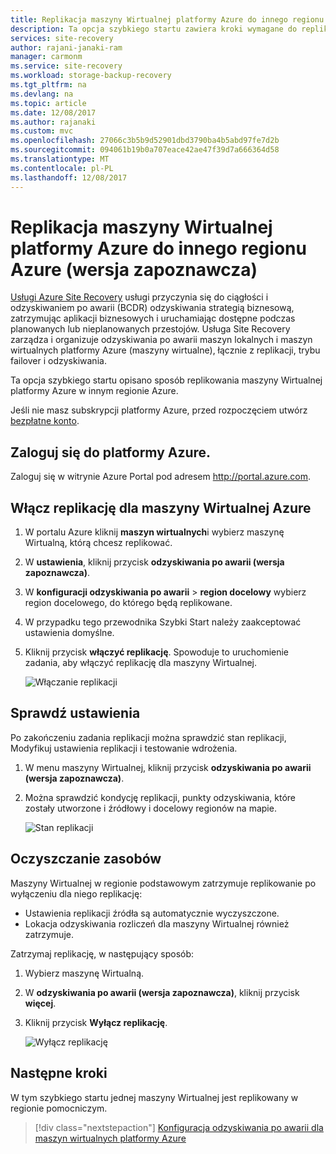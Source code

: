 ```yaml
---
title: Replikacja maszyny Wirtualnej platformy Azure do innego regionu Azure (wersja zapoznawcza)
description: Ta opcja szybkiego startu zawiera kroki wymagane do replikowania maszyny Wirtualnej platformy Azure w jednym regionie Azure w innym regionie.
services: site-recovery
author: rajani-janaki-ram
manager: carmonm
ms.service: site-recovery
ms.workload: storage-backup-recovery
ms.tgt_pltfrm: na
ms.devlang: na
ms.topic: article
ms.date: 12/08/2017
ms.author: rajanaki
ms.custom: mvc
ms.openlocfilehash: 27066c3b5b9d52901dbd3790ba4b5abd97fe7d2b
ms.sourcegitcommit: 094061b19b0a707eace42ae47f39d7a666364d58
ms.translationtype: MT
ms.contentlocale: pl-PL
ms.lasthandoff: 12/08/2017
---
```

# <a name="replicate-an-azure-vm-to-another-azure-region-preview"></a>Replikacja maszyny Wirtualnej platformy Azure do innego regionu Azure (wersja zapoznawcza)

[Usługi Azure Site Recovery](site-recovery-overview.md) usługi przyczynia się do ciągłości i odzyskiwaniem po awarii (BCDR) odzyskiwania strategią biznesową, zatrzymując aplikacji biznesowych i uruchamiając dostępne podczas planowanych lub nieplanowanych przestojów. Usługa Site Recovery zarządza i organizuje odzyskiwania po awarii maszyn lokalnych i maszyn wirtualnych platformy Azure (maszyny wirtualne), łącznie z replikacji, trybu failover i odzyskiwania.

Ta opcja szybkiego startu opisano sposób replikowania maszyny Wirtualnej platformy Azure w innym regionie Azure.

Jeśli nie masz subskrypcji platformy Azure, przed rozpoczęciem utwórz [bezpłatne konto](https://azure.microsoft.com/free/?WT.mc_id=A261C142F).

## <a name="log-in-to-azure"></a>Zaloguj się do platformy Azure.

Zaloguj się w witrynie Azure Portal pod adresem http://portal.azure.com.

## <a name="enable-replication-for-the-azure-vm"></a>Włącz replikację dla maszyny Wirtualnej Azure

1. W portalu Azure kliknij **maszyn wirtualnych**i wybierz maszynę Wirtualną, którą chcesz replikować.

2. W **ustawienia**, kliknij przycisk **odzyskiwania po awarii (wersja zapoznawcza)**.
3. W **konfiguracji odzyskiwania po awarii** > **region docelowy** wybierz region docelowego, do którego będą replikowane.
4. W przypadku tego przewodnika Szybki Start należy zaakceptować ustawienia domyślne.
5. Kliknij przycisk **włączyć replikację**. Spowoduje to uruchomienie zadania, aby włączyć replikację dla maszyny Wirtualnej.

    ![Włączanie replikacji](media/azure-to-azure-quickstart/enable-replication1.png)



## <a name="verify-settings"></a>Sprawdź ustawienia

Po zakończeniu zadania replikacji można sprawdzić stan replikacji, Modyfikuj ustawienia replikacji i testowanie wdrożenia.

1. W menu maszyny Wirtualnej, kliknij przycisk **odzyskiwania po awarii (wersja zapoznawcza)**.
2. Można sprawdzić kondycję replikacji, punkty odzyskiwania, które zostały utworzone i źródłowy i docelowy regionów na mapie.

   ![Stan replikacji](media/azure-to-azure-quickstart/replication-status.png)

## <a name="clean-up-resources"></a>Oczyszczanie zasobów

Maszyny Wirtualnej w regionie podstawowym zatrzymuje replikowanie po wyłączeniu dla niego replikację:

- Ustawienia replikacji źródła są automatycznie wyczyszczone.
- Lokacja odzyskiwania rozliczeń dla maszyny Wirtualnej również zatrzymuje.

Zatrzymaj replikację, w następujący sposób:

1. Wybierz maszynę Wirtualną.
2. W **odzyskiwania po awarii (wersja zapoznawcza)**, kliknij przycisk **więcej**.
3. Kliknij przycisk **Wyłącz replikację**.

   ![Wyłącz replikację](media/azure-to-azure-quickstart/disable2-replication.png)

## <a name="next-steps"></a>Następne kroki

W tym szybkiego startu jednej maszyny Wirtualnej jest replikowany w regionie pomocniczym.

> [!div class="nextstepaction"]
> [Konfiguracja odzyskiwania po awarii dla maszyn wirtualnych platformy Azure](azure-to-azure-tutorial-enable-replication.md)
